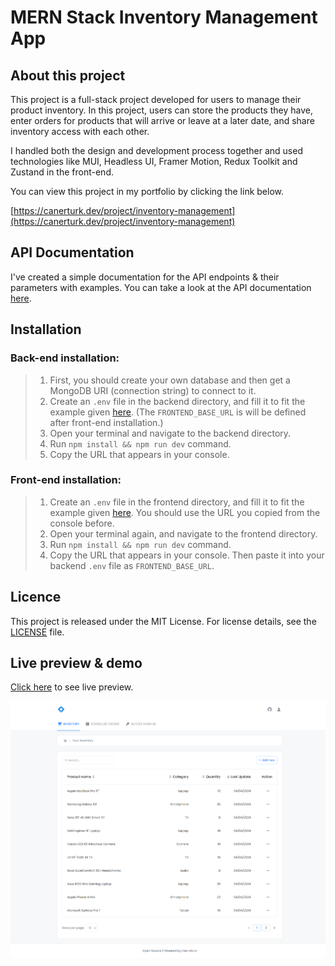 # MERN Stack Inventory Management App

## About this project

This project is a full-stack project developed for users to manage their product inventory. In this project, users can store the products they have, enter orders for products that will arrive or leave at a later date, and share inventory access with each other.

I handled both the design and development process together and used technologies like MUI, Headless UI, Framer Motion, Redux Toolkit and Zustand in the front-end.

You can view this project in my portfolio by clicking the link below.

[https://canerturk.dev/project/inventory-management](https://canerturk.dev/project/inventory-management)

## API Documentation

I've created a simple documentation for the API endpoints & their parameters with examples. You can take a look at the API documentation [here](https://github.com/can-erturk/inventory-management/blob/main/backend/README.md).

## Installation

### Back-end installation:

> 1.  First, you should create your own database and then get a MongoDB URI (connection string) to connect to it.
> 2.  Create an `.env` file in the backend directory, and fill it to fit the example given [here](https://github.com/can-erturk/inventory-management/blob/main/backend/.env.example). (The `FRONTEND_BASE_URL` is will be defined after front-end installation.)
> 3.  Open your terminal and navigate to the backend directory.
> 4.  Run `npm install && npm run dev` command.
> 5.  Copy the URL that appears in your console.

### Front-end installation:

> 1.  Create an `.env` file in the frontend directory, and fill it to fit the example given [here](https://github.com/can-erturk/inventory-management/blob/main/frontend/.env.example). You should use the URL you copied from the console before.
> 2.  Open your terminal again, and navigate to the frontend directory.
> 3.  Run `npm install && npm run dev` command.
> 4.  Copy the URL that appears in your console. Then paste it into your backend `.env` file as `FRONTEND_BASE_URL`.

## Licence

This project is released under the MIT License. For license details, see the [LICENSE](https://github.com/can-erturk/inventory-management/blob/main/LICENCE) file.

## Live preview & demo

[Click here](https://mern-products.vercel.app/) to see live preview.

![React crypto price tracking website preview](./project-preview.png)
